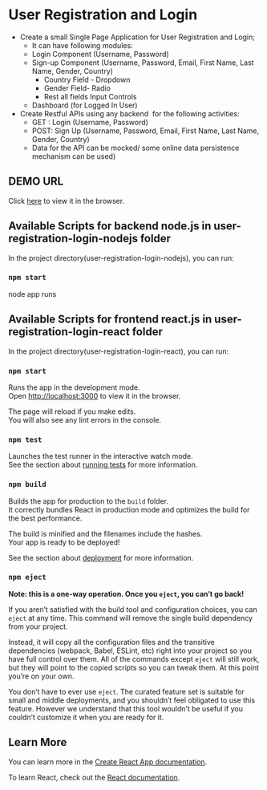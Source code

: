 # User Registration and Login
- Create a small Single Page Application for User Registration and Login;
  - It can have following modules:
  - Login Component (Username, Password)
  - Sign-up Component (Username, Password, Email, First Name, Last Name, Gender, Country)
    - Country Field - Dropdown
    - Gender Field- Radio
    - Rest all fields Input Controls
  - Dashboard (for Logged In User)
- Create Restful APIs using any backend  for the following activities:
  - GET : Login (Username, Password)
  - POST: Sign Up (Username, Password, Email, First Name, Last Name, Gender, Country)
  - Data for the API can be mocked/ some online data persistence mechanism can be used)

## DEMO URL

Click [here](https://user-registration-login-react.herokuapp.com/) to view it in the browser.


## Available Scripts for backend node.js in user-registration-login-nodejs folder

In the project directory(user-registration-login-nodejs), you can run:

### `npm start`

node app runs

## Available Scripts for frontend react.js in user-registration-login-react folder

In the project directory(user-registration-login-react), you can run:

### `npm start`

Runs the app in the development mode.<br />
Open [http://localhost:3000](http://localhost:3000) to view it in the browser.

The page will reload if you make edits.<br />
You will also see any lint errors in the console.

### `npm test`

Launches the test runner in the interactive watch mode.<br />
See the section about [running tests](https://facebook.github.io/create-react-app/docs/running-tests) for more information.

### `npm build`

Builds the app for production to the `build` folder.<br />
It correctly bundles React in production mode and optimizes the build for the best performance.

The build is minified and the filenames include the hashes.<br />
Your app is ready to be deployed!

See the section about [deployment](https://facebook.github.io/create-react-app/docs/deployment) for more information.

### `npm eject`

**Note: this is a one-way operation. Once you `eject`, you can’t go back!**

If you aren’t satisfied with the build tool and configuration choices, you can `eject` at any time. This command will remove the single build dependency from your project.

Instead, it will copy all the configuration files and the transitive dependencies (webpack, Babel, ESLint, etc) right into your project so you have full control over them. All of the commands except `eject` will still work, but they will point to the copied scripts so you can tweak them. At this point you’re on your own.

You don’t have to ever use `eject`. The curated feature set is suitable for small and middle deployments, and you shouldn’t feel obligated to use this feature. However we understand that this tool wouldn’t be useful if you couldn’t customize it when you are ready for it.

## Learn More

You can learn more in the [Create React App documentation](https://facebook.github.io/create-react-app/docs/getting-started).

To learn React, check out the [React documentation](https://reactjs.org/).
